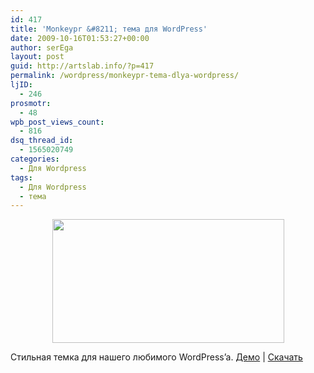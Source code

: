 ```yaml
---
id: 417
title: 'Monkeypr &#8211; тема для WordPress'
date: 2009-10-16T01:53:27+00:00
author: serEga
layout: post
guid: http://artslab.info/?p=417
permalink: /wordpress/monkeypr-tema-dlya-wordpress/
ljID:
  - 246
prosmotr:
  - 48
wpb_post_views_count:
  - 816
dsq_thread_id:
  - 1565020749
categories:
  - Для Wordpress
tags:
  - Для Wordpress
  - тема
---
```

<p style="text-align: center;">
  <a href="http://artslab.info/wp-content/uploads/monkeypr_wordpress_theme.jpg"><img src="http://artslab.info/wp-content/uploads/monkeypr_wordpress_theme.jpg" alt="" title="monkeypr_wordpress_theme" width="371" height="198" class="alignnone size-full wp-image-818" /></a>
</p>

Стильная темка для нашего любимого WordPress&#8217;a. <a href="http://monkeypr.ajansretro.com/demo" target="_blank">Демо</a> | <a href="http://monkeypr.ajansretro.com/" target="_blank">Скачать</a>
